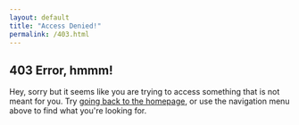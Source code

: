 ```yaml
---
layout: default
title: "Access Denied!"
permalink: /403.html
---
```


## 403 Error, hmmm!

Hey, sorry but it seems like you are trying to access something that is not meant for you. Try [going back to the homepage](/), or use the navigation menu above to find what you're looking for.

